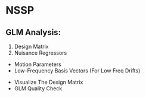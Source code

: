 # NSSP

## GLM Analysis:

1. Design Matrix
2. Nuisance Regressors
- Motion Parameters
- Low-Frequency Basis Vectors (For Low Freq Drifts)

* Visualize The Design Matrix
* GLM Quality Check